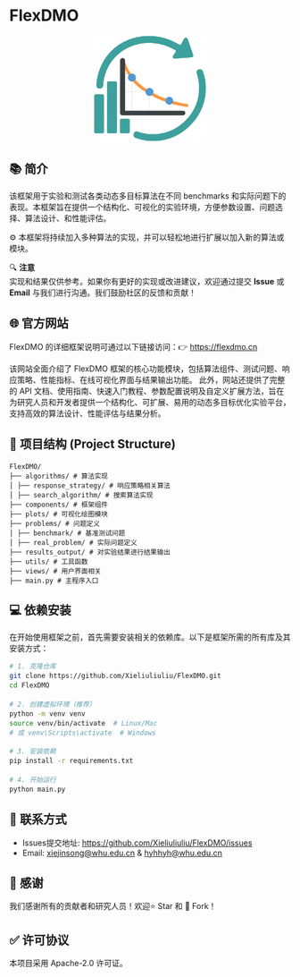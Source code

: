 # FlexDMO
<div align="center">
  <img src="views/resources/images/icon.png" alt="FlexDMO Logo" width="200"/>
</div>

📚 **简介**
------------------------------------------------------------

该框架用于实验和测试各类动态多目标算法在不同 benchmarks 和实际问题下的表现。本框架旨在提供一个结构化、可视化的实验环境，方便参数设置、问题选择、算法设计、和性能评估。

⚙️ 本框架将持续加入多种算法的实现，并可以轻松地进行扩展以加入新的算法或模块。

🔍 **注意**  
实现和结果仅供参考。如果你有更好的实现或改进建议，欢迎通过提交 **Issue** 或 **Email** 与我们进行沟通。我们鼓励社区的反馈和贡献！

## 🌐 官方网站
FlexDMO 的详细框架说明可通过以下链接访问：👉 https://flexdmo.cn

该网站全面介绍了 FlexDMO 框架的核心功能模块，包括算法组件、测试问题、响应策略、性能指标、在线可视化界面与结果输出功能。
此外，网站还提供了完整的 API 文档、使用指南、快速入门教程、参数配置说明及自定义扩展方法，旨在为研究人员和开发者提供一个结构化、可扩展、易用的动态多目标优化实验平台，支持高效的算法设计、性能评估与结果分析。

## 📂 项目结构 (Project Structure)

```text
FlexDMO/
├── algorithms/ # 算法实现
│ ├── response_strategy/ # 响应策略相关算法
│ ├── search_algorithm/ # 搜索算法实现
├── components/ # 框架组件
├── plots/ # 可视化绘图模块
├── problems/ # 问题定义
│ ├── benchmark/ # 基准测试问题
│ ├── real_problem/ # 实际问题定义
├── results_output/ # 对实验结果进行结果输出
├── utils/ # 工具函数
├── views/ # 用户界面相关
├── main.py # 主程序入口
```


💻 **依赖安装**
------------------------------------------------------------

在开始使用框架之前，首先需要安装相关的依赖库。以下是框架所需的所有库及其安装方式：

```bash
# 1. 克隆仓库
git clone https://github.com/Xieliuliuliu/FlexDMO.git
cd FlexDMO

# 2. 创建虚拟环境（推荐）
python -m venv venv
source venv/bin/activate  # Linux/Mac
# 或 venv\Scripts\activate  # Windows

# 3. 安装依赖
pip install -r requirements.txt

# 4. 开始运行
python main.py
```

📧 联系方式
------------------------------------------------------------
- Issues提交地址: https://github.com/Xieliuliuliu/FlexDMO/issues
- Email: xiejinsong@whu.edu.cn & hyhhyh@whu.edu.cn

🌟 感谢
------------------------------------------------------------
我们感谢所有的贡献者和研究人员！欢迎⭐ Star 和 🔱 Fork！

✅ 许可协议
------------------------------------------------------------
本项目采用 Apache-2.0 许可证。
